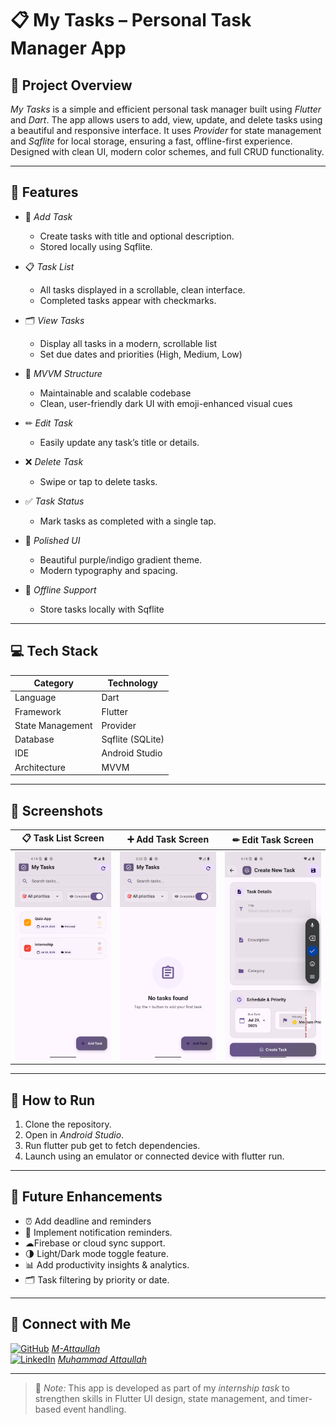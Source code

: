 # 📋 My Tasks – Personal Task Manager App

## 🚀 Project Overview

*My Tasks* is a simple and efficient personal task manager built using *Flutter* and *Dart*. The app allows users to add, view, update, and delete tasks using a beautiful and responsive interface. It uses *Provider* for state management and *Sqflite* for local storage, ensuring a fast, offline-first experience. Designed with clean UI, modern color schemes, and full CRUD functionality.

---

## 🌟 Features

- 📝 *Add Task*
  - Create tasks with title and optional description.
  - Stored locally using Sqflite.

- 📋 *Task List*
  - All tasks displayed in a scrollable, clean interface.
  - Completed tasks appear with checkmarks.

- 🗂 *View Tasks*
  - Display all tasks in a modern, scrollable list
  -  Set due dates and priorities (High, Medium, Low)

- 🧠 *MVVM Structure*
  - Maintainable and scalable codebase
  - Clean, user-friendly dark UI with emoji-enhanced visual cues

- ✏ *Edit Task*
  - Easily update any task’s title or details.

- ❌ *Delete Task*
  - Swipe or tap to delete tasks.

- ✅ *Task Status*
  - Mark tasks as completed with a single tap.

- 🎨 *Polished UI*
  - Beautiful purple/indigo gradient theme.
  - Modern typography and spacing.

- 💾 *Offline Support*
  - Store tasks locally with Sqflite 

---

## 💻 Tech Stack

| Category         | Technology        |
|------------------|-------------------|
| Language         | Dart              |
| Framework        | Flutter           |
| State Management | Provider          |
| Database         | Sqflite (SQLite)  |
| IDE              | Android Studio    |
| Architecture     | MVVM              |

---

## 📸 Screenshots

| 📋 Task List Screen | ➕ Add Task Screen | ✏ Edit Task Screen |
|------------------|------------------|------------------|
| ![Task List](screenshots/task_list.png) | ![Add Task](screenshots/add_task.png) | ![Edit Task](screenshots/edit_task.png) |

---

## 📝 How to Run

1. Clone the repository.
2. Open in *Android Studio*.
3. Run flutter pub get to fetch dependencies.
4. Launch using an emulator or connected device with flutter run.

---

## 🔮 Future Enhancements

- ⏰ Add deadline and reminders
- 🔔 Implement notification reminders.
- ☁Firebase or cloud sync support.
- 🌗 Light/Dark mode toggle feature.
- 📊 Add productivity insights & analytics.
- 🗂 Task filtering by priority or date.

---

## 🤝 Connect with Me

[![GitHub](https://img.shields.io/badge/GitHub-000?logo=github&logoColor=white)](https://github.com/M-Attaullah) [*M-Attaullah*](https://github.com/M-Attaullah)  
[![LinkedIn](https://img.shields.io/badge/LinkedIn-0077B5?logo=linkedin&logoColor=white)](https://www.linkedin.com/in/muhammad-attaullah-705764333/) [*Muhammad Attaullah*](https://www.linkedin.com/in/muhammad-attaullah-705764333/)

---

> 🚀 *Note:* This app is developed as part of my *internship task* to strengthen skills in Flutter UI design, state management, and timer-based event handling.
